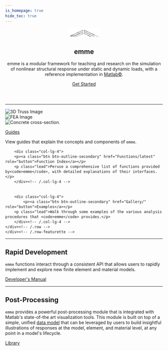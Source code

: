 ```yaml
---
is_homepage: true
hide_toc: true
---
```



<header>
<div class="hero position-relative overflow-hidden p-3 text-center text-dark">
    <div class="col-md-5 p-lg-1 mx-auto my-5">
        <p><img src="img/emtec-4.png" alt="" width=100></img><h2 class="featurette-heading">emme</h2></p>
        <p class="lead ">
    emme is a modular framework for teaching and research on the simulation of nonlinear structural response under static and dynamic loads, with a reference implementation in <a href="https://www.mathworks.com/products/matlab.html">Matlab©</a>.
    </p>
    <a class="btn btn-outline-primary btn-lg" href="Guides/Teaching" role="button">Get Started</a>
    </div>
    <div class="product-device box-shadow d-none d-md-block"></div>
    <div class="product-device product-device-2 box-shadow d-none d-md-block"></div>
</div>
</header>

<main role="main">
<div class="container marketing p-md-5">
<hr class="featurette-divider">
    <div class="row featurette">
    <div class="row card-group text-center">
        <div class="col-lg-4">
        <img src="img/Frame-4.png" alt="3D Truss Image" class="img-fluid p-4" height="200">
        <!-- <p><a class="btn btn-outline-secondary" href="" role="button">See example.</a></p> -->
        </div><!-- /.col-lg-4 -->
        <div class="col-lg-4">
        <img src="img/output_4_1.png" alt="FEA Image" class="img-fluid p-4" height="200">
        <!-- <p><a class="btn btn-outline-secondary" href="" role="button">See example.</a></p> -->
        </div><!-- /.col-lg-4 -->
        <div class="col-lg-4">
        <!-- <h2 class="mt-3">Examples</h2> -->
        <img src="img/T-600.png" alt="Concrete cross-section." class="img-fluid p-4"  height="200">
        <!-- <p><a class="btn btn-outline-secondary" href="" role="button">See example.</a></p></p> -->
        </div><!-- /.col-lg-4 -->
    </div><!-- /.row -->
    </div><!-- /.row -->
    <div class="row featurette p-4">
    <div class="row text-center">
        <div class="col-lg-4">
        <p><a class="btn btn-outline-secondary" href="Guides/" role="button">Guides</a></p>
        <p class="lead">View guides that explain the concepts and components of <code>emme</code>.</p>
        </div><!-- /.col-lg-4 -->


        <div class="col-lg-4">
        <p><a class="btn btn-outline-secondary" href="Functions/latest" role="button">Function Index</a></p>
        <p class="lead">Peruse a comprehensive list of functions provided by<code>emme</code>, with detailed explanations of their interfaces.</p>
        </div><!-- /.col-lg-4 -->


        <div class="col-lg-4">
            <p><a class="btn btn-outline-secondary" href="Gallery/" role="button">Examples</a></p>
        <p class="lead">Walk through some examples of the various analysis procedures that <code>emme</code> provides.</p>
        </div><!-- /.col-lg-4 -->
    </div><!-- /.row -->
    </div><!-- /.row-featurette -->

<hr class="featurette-divider">
<div class="row featurette">
    <div class="col-md-12">
    <h2 class="featurette-heading">Rapid Development</h2>
    <p class="lead"><code>emme</code> functions interact through a consistent API that allows users to rapidly implement and explore new finite element and material models.</p>
    <a class="btn btn-outline-secondary" href="Guides/Developing" role="button">Developer's Manual</a>
    </div>
    <!-- <div class="col-md-7">
    <h2 class="featurette-heading">Post-Processing</h2>
    <p class="lead">Post-processing is accommodated in the program by generating a data object that carries all important material, element and structural information for plotting or printing. Several functions that address basic post-processing tasks are provided. The user can easily enhance and extend the current capabilities.</p>
    <a class="btn btn-outline-secondary" href="Functions" role="button">Library </a>
    <a class="btn btn-secondary" href="Gallery" role="button">Examples</a>
    </div> -->
</div>
<hr class="featurette-divider">

<div class="row featurette">
    <div class="col-md-7">
    <h2 class="featurette-heading">Post-Processing</h2>
    <p class="lead"><code>emme</code> provides a powerful post-processing module that is integrated with Matlab's state-of-the art visualization tools. This module is built on top of a simple, unified <a href="schema/post">data model</a> that can be leveraged by users to build insightful illustrations of responses at the model, element, and material level, at any point in a model's lifecycle.</p>
    <a class="btn btn-outline-secondary" href="Functions/latest/Utility_Functions/Plotting//Functions/latest/Utility_Functions/Plotting/" role="button">Library </a>
    <!-- <a class="btn btn-secondary" href="https://possibly-link-to-binder-example" role="button">Examples </a> -->
    </div>
</div>
</div>

<!-- <hr class="featurette-divider">
<section id="supporters">
<div class="container supporters">
    <h2>Acknowledgements</h2>
    <p class="lead">Development of <code>emme</code> has been made possible through the following past and present supportorters:<p>
    <div class="row">
    <div class="col supporter">
        <a href="https://ce.berkeley.edu/programs/semm"><img src="img/UCBEngineering_logo.png" alt="SEMM logo"></a>
    </div>
    <div class="col supporter">
        <a href="https://www.support.link.2"><img src="_static/support_logo_2.png" alt="Support logo 2"></a>
    </div>
    </div>
    <div class="row">
    <div class="col supporter">
        <a href="https://www.support_link3.missing"><img src="_static/support_logo_3.png" alt="Support logo 3"></a>
    </div>
    <div class="col supporter">
        <a href=""><img src="_static/nvidia_logo.png" alt="Support logo 4"></a>
    </div>
    </div>
</div>
</section> -->

<!-- <hr class="featurette-divider"> -->

<!-- </section> -->

</main>

<!-- <section id="ucb-fea"> -->
<!-- <div class="container supporters">
    <h3>Other UC Berkeley FEA tools</h3>
    <div class="row">
    <div class="col">
        <a href="https://www.support.link.2"><img src="_static/support_logo_2.png" alt="FEAP"></a>
    </div>
    <div class="col">
        <a href="https://www.support_link3.missing"><img src="_static/support_logo_3.png" alt="OpenSees"></a>
    </div>
    <div class="col">
        <a href=""><img src="_static/logo.png" alt="SimCenter"></a>
    </div>
    </div>
</div> -->
<!-- Code highlighting -->
<script src="https://cdnjs.cloudflare.com/ajax/libs/prism/1.6.0/prism.min.js"></script>
<script src="https://cdnjs.cloudflare.com/ajax/libs/prism/1.6.0/components/prism-python.min.js"></script>

<!-- Claudio Perez  -->
